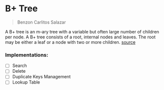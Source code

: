 # B+ Tree
> Benzon Carlitos Salazar

A B+ tree is an m-ary tree with a variable but often large number of children per node. 
A B+ tree consists of a root, internal nodes and leaves. The root may be either a leaf or a node with two or more children. 
[source](https://en.wikipedia.org/wiki/B%2B_tree)

### Implementations:
* [ ] Search
* [ ] Delete
* [ ] Duplicate Keys Management
* [ ] Lookup Table
